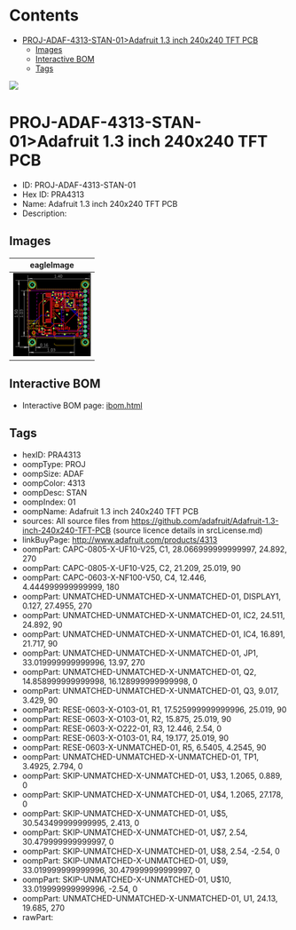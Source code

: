 



Contents
========

* [PROJ-ADAF-4313-STAN-01>Adafruit 1.3 inch 240x240 TFT PCB](#proj-adaf-4313-stan-01adafruit-13-inch-240x240-tft-pcb)
	* [Images](#images)
	* [Interactive BOM](#interactive-bom)
	* [Tags](#tags)
  
![][im]
# PROJ-ADAF-4313-STAN-01>Adafruit 1.3 inch 240x240 TFT PCB

- ID: PROJ-ADAF-4313-STAN-01
- Hex ID: PRA4313
- Name: Adafruit 1.3 inch 240x240 TFT PCB
- Description: 

## Images
  
  

|eagleImage|
| :---: |
|[![eagleImage](eagleImage_140.png)](eagleImage_600.png)|

## Interactive BOM

- Interactive BOM page: [ibom.html](kicad/bom/ibom.html)

## Tags

- hexID: PRA4313
- oompType: PROJ
- oompSize: ADAF
- oompColor: 4313
- oompDesc: STAN
- oompIndex: 01
- oompName: Adafruit 1.3 inch 240x240 TFT PCB
- sources: All source files from https://github.com/adafruit/Adafruit-1.3-inch-240x240-TFT-PCB (source licence details in srcLicense.md)
- linkBuyPage: http://www.adafruit.com/products/4313
- oompPart: CAPC-0805-X-UF10-V25, C1, 28.066999999999997, 24.892, 270
- oompPart: CAPC-0805-X-UF10-V25, C2, 21.209, 25.019, 90
- oompPart: CAPC-0603-X-NF100-V50, C4, 12.446, 4.444999999999999, 180
- oompPart: UNMATCHED-UNMATCHED-X-UNMATCHED-01, DISPLAY1, 0.127, 27.4955, 270
- oompPart: UNMATCHED-UNMATCHED-X-UNMATCHED-01, IC2, 24.511, 24.892, 90
- oompPart: UNMATCHED-UNMATCHED-X-UNMATCHED-01, IC4, 16.891, 21.717, 90
- oompPart: UNMATCHED-UNMATCHED-X-UNMATCHED-01, JP1, 33.019999999999996, 13.97, 270
- oompPart: UNMATCHED-UNMATCHED-X-UNMATCHED-01, Q2, 14.858999999999998, 16.128999999999998, 0
- oompPart: UNMATCHED-UNMATCHED-X-UNMATCHED-01, Q3, 9.017, 3.429, 90
- oompPart: RESE-0603-X-O103-01, R1, 17.525999999999996, 25.019, 90
- oompPart: RESE-0603-X-O103-01, R2, 15.875, 25.019, 90
- oompPart: RESE-0603-X-O222-01, R3, 12.446, 2.54, 0
- oompPart: RESE-0603-X-O103-01, R4, 19.177, 25.019, 90
- oompPart: RESE-0603-X-UNMATCHED-01, R5, 6.5405, 4.2545, 90
- oompPart: UNMATCHED-UNMATCHED-X-UNMATCHED-01, TP1, 3.4925, 2.794, 0
- oompPart: SKIP-UNMATCHED-X-UNMATCHED-01, U$3, 1.2065, 0.889, 0
- oompPart: SKIP-UNMATCHED-X-UNMATCHED-01, U$4, 1.2065, 27.178, 0
- oompPart: SKIP-UNMATCHED-X-UNMATCHED-01, U$5, 30.543499999999995, 2.413, 0
- oompPart: SKIP-UNMATCHED-X-UNMATCHED-01, U$7, 2.54, 30.479999999999997, 0
- oompPart: SKIP-UNMATCHED-X-UNMATCHED-01, U$8, 2.54, -2.54, 0
- oompPart: SKIP-UNMATCHED-X-UNMATCHED-01, U$9, 33.019999999999996, 30.479999999999997, 0
- oompPart: SKIP-UNMATCHED-X-UNMATCHED-01, U$10, 33.019999999999996, -2.54, 0
- oompPart: UNMATCHED-UNMATCHED-X-UNMATCHED-01, U1, 24.13, 19.685, 270
- rawPart: 



[im]: eagleImage_450.png
